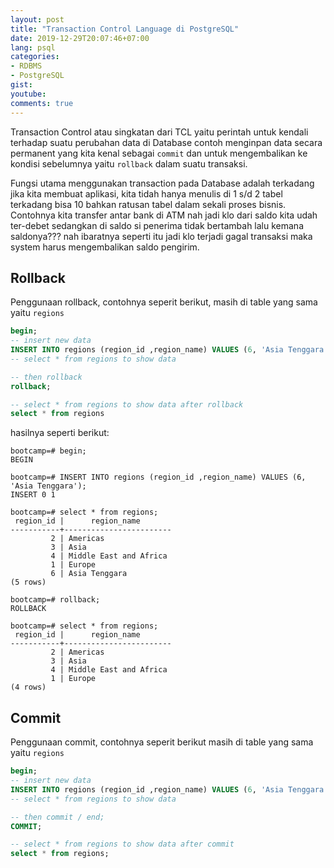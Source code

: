 ```yaml
---
layout: post
title: "Transaction Control Language di PostgreSQL"
date: 2019-12-29T20:07:46+07:00
lang: psql
categories:
- RDBMS
- PostgreSQL
gist: 
youtube: 
comments: true
---
```


Transaction Control atau singkatan dari TCL yaitu perintah untuk kendali terhadap suatu perubahan data di Database contoh menginpan data secara permanent yang kita kenal sebagai `commit` dan untuk mengembalikan ke kondisi sebelumnya yaitu `rollback` dalam suatu transaksi.

Fungsi utama menggunakan transaction pada Database adalah terkadang jika kita membuat aplikasi, kita tidah hanya menulis di 1 s/d 2 tabel terkadang bisa 10 bahkan ratusan tabel dalam sekali proses bisnis. Contohnya kita transfer antar bank di ATM nah jadi klo dari saldo kita udah ter-debet sedangkan di saldo si penerima tidak bertambah lalu kemana saldonya??? nah ibaratnya seperti itu jadi klo terjadi gagal transaksi maka system harus mengembalikan saldo pengirim.

## Rollback

Penggunaan rollback, contohnya seperit berikut, masih di table yang sama yaitu `regions`

```sql
begin;
-- insert new data
INSERT INTO regions (region_id ,region_name) VALUES (6, 'Asia Tenggara');
-- select * from regions to show data

-- then rollback
rollback;

-- select * from regions to show data after rollback
select * from regions
```

hasilnya seperti berikut:

```postgresql-console
bootcamp=# begin;
BEGIN

bootcamp=# INSERT INTO regions (region_id ,region_name) VALUES (6, 'Asia Tenggara');
INSERT 0 1

bootcamp=# select * from regions;
 region_id |      region_name       
-----------+------------------------
         2 | Americas
         3 | Asia
         4 | Middle East and Africa
         1 | Europe
         6 | Asia Tenggara
(5 rows)

bootcamp=# rollback;
ROLLBACK

bootcamp=# select * from regions;
 region_id |      region_name       
-----------+------------------------
         2 | Americas
         3 | Asia
         4 | Middle East and Africa
         1 | Europe
(4 rows)
```

## Commit

Penggunaan commit, contohnya seperit berikut masih di table yang sama yaitu `regions`

```sql
begin;
-- insert new data
INSERT INTO regions (region_id ,region_name) VALUES (6, 'Asia Tenggara');
-- select * from regions to show data

-- then commit / end;
COMMIT;

-- select * from regions to show data after commit
select * from regions;
```
